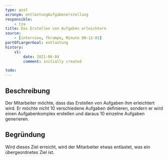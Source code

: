 ```yaml
---
type: goal
acronym: entlastungAufgabenerstellung
responsible: 
    - tza
title: Das Erstellen von Aufgaben erleichtern
source:
    - [interview, fkrampe, Minute 00-12-01]
partOfLargerGoal: entlastung
history:
    v1:
        date: 2021-06-04
        comment: initially created

todo: 
---
```


## Beschreibung

Der Mitarbeiter möchte, dass das Erstellen von Aufgaben ihm erleichtert wird.
Er möchte nicht 10 verschiedene Aufgaben definieren, sondern er wird einen Aufgabenkomplex erstellen und daraus 10 einzelne Aufgaben generieren. 

## Begründung

Wird dieses Ziel erreicht, wird der Mitarbeiter etwas entlastet, was ein übergeordnetes Ziel ist.
